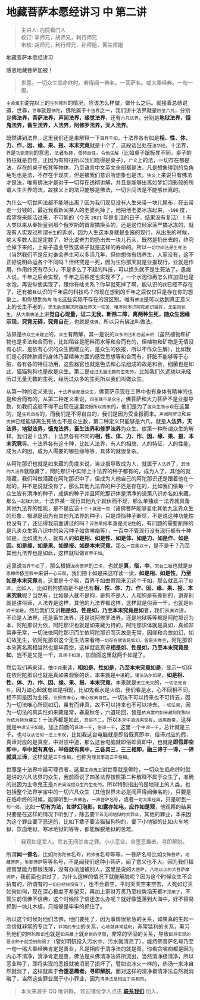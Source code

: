 # 地藏菩萨本愿经讲习 中 第二讲

> 主讲人: 内院看门人 <br />
> 校订: 李师兄，胡师兄，利行师兄 <br />
> 审核: 胡师兄，利行师兄，孙师姐，黄兰师姐 <br />

地藏菩萨本愿经讲习

感恩地藏菩萨加被！

> 世尊。一切众生临命终时。若得闻一佛名。一菩萨名。或大乘经典。一句一偈。

`主命鬼王`说完以上的`生时死时`的情况，应该怎么样做，做什么之后。就接着总结说道，世尊，`世尊`就是`佛陀`，佛陀属于`十法界`之一，我们讲十法界就是`四圣六凡`，分别是**佛法界，菩萨法界，声闻法界，缘觉法界**，还有`六凡法界`，分别是**地狱法界，饿鬼法界，畜生法界，人法界，阿修罗法界，天人法界**。

既然讲到法界，这里我们还是来解释一下`百界千如`，十法界各有如是**相、性、体、力、作、因、缘、果、报、本末究竟**就是十个了，这段话出处在`法华经`。十法界，`界`是`功能差别`的意思，`法`者`轨持`，`任持自性`，`令他生解`（比如桌子跟板凳不同，桌子的特征就是自性，正因为有特征所以我们晓得是桌子），`广义`上的法，一切存在都是法，存在的桌子板凳等物体，乃至语言中文英文全部都是法，凡是想象得到的兔角龟毛也是法，不存在于现实，但是被我们意识所想象也是法。`狭义`上来说只有佛法才是法，唯有佛法才是对于一切存在透彻讲解，并且是能够出离如梦幻泡影般的所谓人生世界的法，故狭义上的法只能够是佛法，一切世间法是不能够出离的。

为什么一切世间法都不能够出离？因为我们现见没有人生来带一块儿尿布，死去带走一分钱的，最近我看新闻某人的老婆死掉了，他把他老婆冰冻起来，`-196` 度，希望将来能活过来，不可能的（今天 `2021` 年是复活的日子，结果没有复活）！有人类以来从秦始皇到那个俄罗斯的首富搞换头的，还是这位倾家荡产搞冰冻的，就没有人实现过所谓`长生`的诉求，因为人生这本身就是业报的现行，从出生的时候，绝大多数人就是定数了，好比说奋力的扔出去一块儿石头，既然是扔出去的，终究会掉下来的，上辈子造业导致这辈子就是这样的寿命的。所以`一切世间法是生死法`（当然我们不是反对谁会养生可以多活几年，但你想你有钱养生，人家没有，这不正好说明命运各个不同吗？但终究是一死，因为生你那天就是业报现行，业就是作用，作用终究有尽头）。不是多么了不起的科技，可以换头就不是生死法了。愚痴人说，千年之后会实现，千年之后铁定也实现不了，一个水泡你再怎么样加固也是水泡，再说纵使实现了，跟你有啥关系？你早就死掉了啊，能认识的`我`已经不存在了，还有被`我`认识的千年后的科技吗？你现在想到的千年之后仅仅只是存在你的想象上，和你想到`兔角` `龟毛`这些实际不存在的没区别。唯有`佛法`是可以达到真正意义上的长生不老的，`求无余涅槃灭除蕴处界灭一切苦，唯本际本识阿陀那识独存`，`无生则长生`。从`大乘佛法`上讲**觉自心现量，证二无我，断除二障，离两种生死，随众生因缘示现，究竟无碍，究竟自在**，也就是`成佛`，所以只有佛法叫做法。

法界是`依众生来建立`的，`众生`有两解，其一是说的`众多的法和合起来的`（虽然植物和矿物也是多法和合而有，比如稻谷是肥料雨水等和合而有的，但植物和矿物是无情没有心识，是依有心识的众生而建立的，是众生的依报，所以不作众生解），比如我们是心肝脾肺肾的身体乃至精神方面的感受思想等和合而有，肝脏不能够等于心脏，各有各的特征功用，这些器官也就是色法和心法组成的故是和合，细菌也是如此，猫猫狗狗也是故是众生。第二是`经过无量无数的生死的`，比如我们久远劫以来经历过无量无数的生死，经历过众多的生死所以我们叫做众生。

从第一种的定义来说，`十法界全都是众生`，佛菩萨示现在三界中也有身体有精神的也是和合而有的，从第二种定义来说，`四圣就不是众生`，佛菩萨和大力菩萨不是业报导致，如我们这般不得不出现在这里`受报所以而来`的，他们是为了`度众生而示现`在这里的，是`生死自在`的，而我们是不得自由的，我们是因为受业报而来。`声闻阿罗汉`和`辟支佛`已经能够离生死故也不是众生数，第二种定义只能够是六凡，就是**人法界，天法界，地狱法界，饿鬼法界，畜生法界和修罗法界**为众生。依第一种所谓众生的解释，我们说十法界，十法界各有不同的**相，性、体、力、作、因、缘、果、报、本末究竟**等。十法界各有这十种，比如人法界，有人的相貌，人的特征，人的性能，成为人的因，成为人需要的哪些缘等等，具体的就很复杂。

从阿陀那识也就是如来藏的角度来说，当业报导致成为人，就属于`人法界`了，`其他的九法界`就隐藏了，阿陀那识中实际上十法界的种子都有的，成为人了，其他的就隐藏，我们叫做潜藏在阿陀那识中了，但成为人他自己的阿陀那识还是跟着他在一起的，并不是说就没有了，那么其他九法界的种子还是存在的，比如我们依每一个众生皆有清净的种子，成佛的种子并且阿陀那识体是清净的说第八识亦名如来藏。那么`一起就九伏`，十法界某一现行其他九个就伏而不现，那么单独谈一法界就具备其他九法界的性能，是不是应该`十个十就是一百`（诸佛菩萨能够变化其他九法界众生的形象，根源是因为有其他九法界的种子，只是烦恼种子断尽，不是说这种功能性也没有了，还记得我前面讲过的吗？`异熟果报`本身是`无记性`的，有问题的需要断除的是凡夫众生第八识中的染污种子如贪嗔痴等），一百中不管现行没有现行都有十种如是，比如成为人，就有人的**如是相、如是性、如是体、如是力、如是作、如是因、如是缘、如是果、如是报、如是本末究竟**，那么`一百乘以十`，是不是千？乃至其他九法界也是如此，这样就叫做`百界千如`。

这里说`百界千如`了，那么根据`龙树菩萨`的`三谛`，也就是**真，俗，中**。`天台二祖`也就是`慧思禅师`依`空假中`来讲`一心三观`，我们把十如是来这样读一读，**如是相、如是性，乃至如是本末究竟**者，这里是十个嘛，百界千如由假观来见这个千如，那么就显示了`俗谛`，比如人，比如狗狗猫猫是不是也有**相、性、体、力、作、因、缘、果、报、本末究竟**呢？当然有，比如是人就不是狗，是狗不是人，人和狗是有差别的，讲差别就是讲俗谛，人法界是这样，其他的九法界都这样，这样就是俗谛一千，也就是`俗谛千如是`。然后我们又讲**相是如、性是如，乃至本末究竟是如**者，我们从`真谛`讲，不论是人法界，还是畜生法界，还是说阿修罗法界，还是地狱等等都是阿陀那识为本，阿陀那识为依，阿陀那识也就是如来藏为持的，阿陀那识体就是真如，真如非常非无常，一切法依阿陀那识而生依阿陀那识而灭故是无常，因缘和合故如幻，如幻故无生，依阿陀那识这个无生法来看待`一切存在就皆是如幻，皆是毕竟空`，阿陀那识本来离名离相当然也是毕竟空，这样就显真谛**相是如、性是如，乃至本末究竟是如**，岂不是又是一千，`真谛千如是`，加前面这里就两千如是了。

然后我们再来读，依`中谛`来读，**相如是、性如是，乃至本末究竟如是**，显示一切存在依阿陀那识也就是真如来观察的话，本来就是`中道`的，`诸法法尔如是`，**如是相、性、体、力、作、因、缘、果、报、本末究竟**，本来就是`无生无灭`的，`一切法无自性`，因为如心起就有如是相现，比如鬼看水是火焰，我们看是水，心不同相不同，相不同是因为业报，`业报故唯心`，`唯心故离自性`。一切法不可以持来也不可持去，因为一切法唯心所现如幻，虽有而非真，故不可以持来也不可以持去。`一切法常`，因为一切法的真实性如来藏是常，春夏秋冬，六道轮回，皆是`依真常的如来藏阿陀那识为依为持为建立`！十法界都是如此，`真俗不二`，所以`本来中道远离空有`，`远离断常`，这样就是`中谛又千如是`。加上前面的`真谛一千`，`俗谛一千`，这里一个`中谛一千`，总计就是三千。也`可以从任何一法上来观`，比如我这台电脑就是即俗既真即中，俗谛对应的假，真谛对应的是真空，中对应中道，那么这台电脑就即俗即真即中，也就是**即假即空即中，举中就有真俗，举俗就有真中，三各具三，三三相即，融三谛于一谛，一谛就具三谛**，这样就是`三千性相`，也称为`理具事造三千性相`。

世尊是十法界中最可尊贵者，这里`主命鬼王`讲世尊就是佛陀，一切众生临命终时就是讲的六凡法界的众生，我前面说了四圣法界按照第二种解释不属于众生了，准确的说因为主命鬼王是`负责阎浮提众生的生死的`，所以特别指出的是地球上的人类，也包括整个法界宇宙中的一切六凡众生（其他世界未必是闻声得闻佛名的），只要是在临命终的时候，能够听到`一声佛名`，`一声菩萨名号`，或者`一句大乘经典`，只是听到`一句一偈`，比如**一切有为法，如梦幻泡影，如露亦如电，应作如是观**，他观察的结果只要是在这样的情况下听到了，除去要`下五无间地狱的大罪业`，其他的罪业，本来因为这个罪业要下恶道的，比如下辈子要当猫猫狗狗的，要下小地狱的比如火车地狱，饮血地狱，寒冰地狱的等等，都能解脱地狱的苦难。

> 我观如是辈人。除五无间杀害之罪。小小恶业。合堕恶趣者。寻即解脱。

所谓**闻一佛名**，比如`阿弥陀佛`名号，`药师佛`名号等等，一菩萨名号比如`文殊菩萨`，`地藏菩萨`，`弥勒菩萨`等等名号，不是闻我们这种小菩萨，闻了意义也不大。因为我们福德智慧能力都很浅薄，没有办法加被别人，这里是说的`大菩萨`，`八地以上的大菩萨摩诃萨`，我前面也讲过了，为什么这样的情况下就能解脱呢？因为这个时候众生不会执有的，所谓有的`一切已经快没有了`，也不会着空，平时天天空来空去，人死如灯灭如何如何，现在深心极度不希望灭，再加上家财万贯乃至权势滔天都`不顶用了`，不管生前信佛不信佛，这个时候除了信还怎么办呢？就好像堕落到大海中，好不容易抓到一块儿木板，只能够是牢牢的抓住了。

所以这个时候对他们念佛，他们要死了，因为事情很紧急的关系，如果真的生起一念信就非常的专注了，`非常的专注`的关系，`心地就非常猛利`，非常猛利的关系，熏习到他们的`阿陀那识`也就是`如来藏`上就`非常的坚固`，非常的坚固的关系，导致`即将实现的恶业种子就受到削弱了`（譬如明矾投入污水中，污水就清亮了），能持佛菩萨名号乃至一句一偈大乘经典肯定是善业，凡是相应于清净法的就是善，你看贪嗔痴都是因为内心不清净，清净肯定是善，佛法是从佛清净法界所流出，当然清净极清净，所以恶业种子，即将实现的恶报就被消弱了损坏了，譬如说冰火一样的，热汤一来冰自然就消了，这样就属于**合堕恶趣者。寻即解脱**，面对这样的清净极清净法自然就消融了，当然这些罪业属于小小罪业，因为`清净法是相应于实相的`。

> 本文来源于 QQ 唯识群， 欢迎诸位学人点击 **[联系我们](https://mp.weixin.qq.com/s/lZCfWjmLjgNR165Tx4_bCQ)** 加入。
